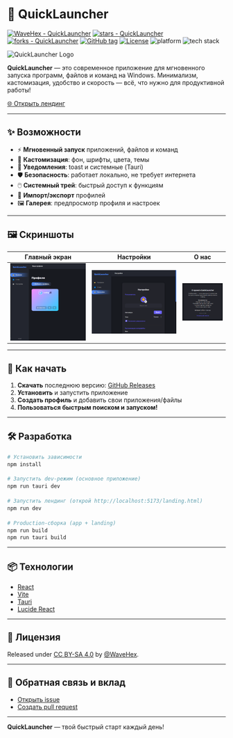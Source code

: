 # 🚀 QuickLauncher

[![WaveHex - QuickLauncher](https://img.shields.io/static/v1?label=WaveHex&message=QuickLauncher&color=blue&logo=github)](https://github.com/WaveHex/QuickLauncher "Go to GitHub repo")
[![stars - QuickLauncher](https://img.shields.io/github/stars/WaveHex/QuickLauncher?style=social)](https://github.com/WaveHex/QuickLauncher)
[![forks - QuickLauncher](https://img.shields.io/github/forks/WaveHex/QuickLauncher?style=social)](https://github.com/WaveHex/QuickLauncher)
[![GitHub tag](https://img.shields.io/github/tag/WaveHex/QuickLauncher?include_prereleases=&sort=semver&color=blue)](https://github.com/WaveHex/QuickLauncher/releases/)
[![License](https://img.shields.io/badge/License-CC_BY--SA_4.0-blue)](#license)
<img src="https://img.shields.io/badge/platform-windows-blue?logo=windows" alt="platform" />
<img src="https://img.shields.io/badge/built%20with-React%20%7C%20Vite%20%7C%20Tauri-2ea44f?logo=react" alt="tech stack" />

![QuickLauncher Logo](dist/assets/icon-W-e9zJma.ico)

**QuickLauncher** — это современное приложение для мгновенного запуска программ, файлов и команд на Windows. Минимализм, кастомизация, удобство и скорость — всё, что нужно для продуктивной работы!

[🌐 Открыть лендинг](https://WaveHex.github.io/quicklauncher/landing.html)

---

## ✨ Возможности

- ⚡ **Мгновенный запуск** приложений, файлов и команд
- 🎨 **Кастомизация**: фон, шрифты, цвета, темы
- 🔔 **Уведомления**: toast и системные (Tauri)
- 🛡️ **Безопасность**: работает локально, не требует интернета
- 🖱️ **Системный трей**: быстрый доступ к функциям
- 💾 **Импорт/экспорт** профилей
- 🖼️ **Галерея**: предпросмотр профиля и настроек

---

## 🖼️ Скриншоты

| Главный экран | Настройки | О нас |
|:---:|:---:|:---:|
| ![](src/landing/screenshots/main.png) | ![](src/landing/screenshots/settings.png) | ![](src/landing/screenshots/bloop.png) |

---

## 🚩 Как начать

1. **Скачать** последнюю версию: [GitHub Releases](https://github.com/WaveHex/quicklauncher/releases/latest)
2. **Установить** и запустить приложение
3. **Создать профиль** и добавить свои приложения/файлы
4. **Пользоваться быстрым поиском и запуском!**

---

## 🛠️ Разработка

```bash
# Установить зависимости
npm install

# Запустить dev-режим (основное приложение)
npm run tauri dev

# Запустить лендинг (открой http://localhost:5173/landing.html)
npm run dev

# Production-сборка (app + landing)
npm run build
npm run tauri build
```

---


## 📦 Технологии
- [React](https://react.dev/)
- [Vite](https://vitejs.dev/)
- [Tauri](https://tauri.app/)
- [Lucide React](https://lucide.dev/)

---

## 📄 Лицензия

Released under [CC BY-SA 4.0](/LICENSE) by [@WaveHex](https://github.com/WaveHex).

---

## 🤝 Обратная связь и вклад

- [Открыть issue](https://github.com/yourusername/quicklauncher/issues)
- [Создать pull request](https://github.com/yourusername/quicklauncher/pulls)

---


**QuickLauncher** — твой быстрый старт каждый день!
